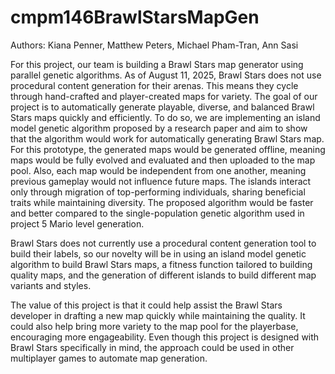 # cmpm146BrawlStarsMapGen

Authors: Kiana Penner, Matthew Peters, Michael Pham-Tran, Ann Sasi

For this project, our team is building a Brawl Stars map generator using parallel genetic algorithms. As of August 11, 2025, Brawl Stars does not use procedural content generation for their arenas. This means they cycle through hand-crafted and player-created maps for variety. The goal of our project is to automatically generate playable, diverse, and balanced Brawl Stars maps quickly and efficiently. To do so, we are implementing an island model genetic algorithm proposed by a research paper and aim to show that the algorithm would work for automatically generating Brawl Stars map. For this prototype, the generated maps would be generated offline, meaning maps would be fully evolved and evaluated and then uploaded to the map pool. Also, each map would be independent from one another, meaning previous gameplay would not influence future maps. The islands interact only through migration of top-performing individuals, sharing beneficial traits while maintaining diversity. The proposed algorithm would be faster and better compared to the single-population genetic algorithm used in project 5 Mario level generation. 

Brawl Stars does not currently use a procedural content generation tool to build their labels, so our novelty will be in using an island model genetic algorithm to build Brawl Stars maps, a fitness function tailored to building quality maps, and the generation of different islands to build different map variants and styles.

The value of this project is that it could help assist the Brawl Stars developer in drafting a new map quickly while maintaining the quality. It could also help bring more variety to the map pool for the playerbase, encouraging more engageability. Even though this project is designed with Brawl Stars specifically in mind, the approach could be used in other multiplayer games to automate map generation.


